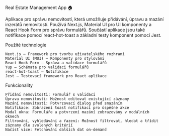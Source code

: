 Real Estate Management App 🏠

Aplikace pro správu nemovitostí, která umožňuje přidávání, úpravu a mazání inzerátů nemovitostí. Používá Next.js, Material UI pro UI komponenty a React Hook Form pro správu formulářů. Součástí aplikace jsou také notifikace pomocí react-hot-toast a základní testy komponent pomocí Jest.

Použité technologie

    Next.js – Framework pro tvorbu uživatelského rozhraní
    Material UI (MUI) – Komponenty pro stylování
    React Hook Form – Správa a validace formulářů
    Yup – Schémata pro validaci formulářů
    react-hot-toast – Notifikace
    Jest – Testovací framework pro React aplikace

Funkcionality

    Přidání nemovitosti: Formulář s validací
    Úprava nemovitosti: Možnost editovat existující záznamy
    Mazání nemovitosti: Potvrzovací dialog před smazáním
    Notifikace: Zobrazení toast notifikací pro úspěšné akce
    Modal okna: Formuláře a potvrzení mazání zobrazovány v modálních oknech
    Filtrování, vyhledávání a řazení: Možnost filtrovat, hledat a třídit záznamy dle zvolených kritérií
    Načíst více: Fetchování dalších dat on-demand
